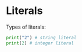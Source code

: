 # Literals

Types of literals: <br/>
```python
print("2") # string literal
print(2) # integer literal
```


